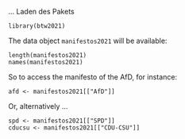 
... Laden des Pakets

```{r}
library(btw2021)
```

The data object `manifestos2021` will be available:

```{r}
length(manifestos2021)
names(manifestos2021)
```

So to access the manifesto of the AfD, for instance:

```{r}
afd <- manifestos2021[["AfD"]]
```

Or, alternatively ...

```{r}
spd <- manifestos2021[["SPD"]]
cducsu <- manifestos2021[["CDU-CSU"]]
```